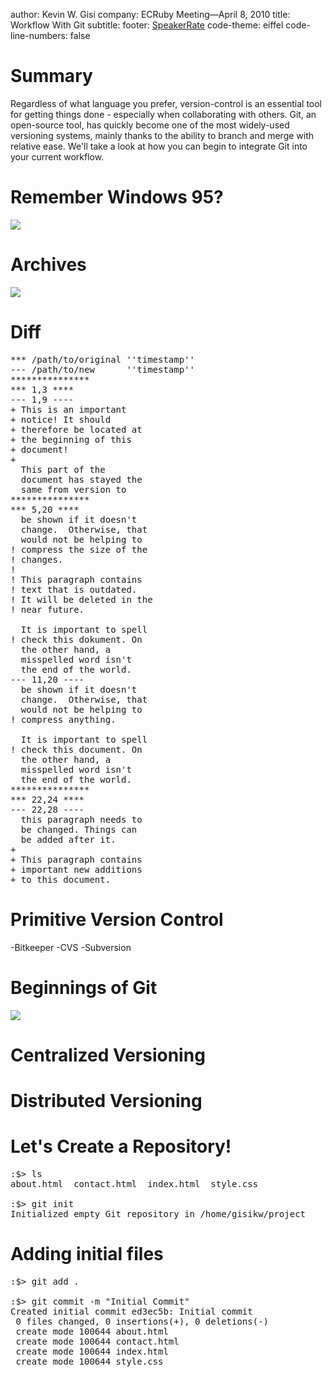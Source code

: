 author: Kevin W. Gisi
company: ECRuby Meeting&mdash;April 8, 2010
title: Workflow With Git
subtitle:
footer: <a href='http://speakerrate.com/talks/2948-workflow-with-git'>SpeakerRate</a>
code-theme: eiffel
code-line-numbers: false

# Summary

Regardless of what language you prefer, version-control is an essential tool for getting things done - especially when collaborating with others. Git, an open-source tool, has quickly become one of the most widely-used versioning systems, mainly thanks to the ability to branch and merge with relative ease. We'll take a look at how you can begin to integrate Git into your current workflow.

# Remember Windows 95?
<img src='http://upload.wikimedia.org/wikipedia/commons/3/3b/Windows_9X_BSOD.png'/>

# Archives
<img src='http://upload.wikimedia.org/wikipedia/commons/0/03/Rathaus_Koepenick_-_Safe.jpg'/>

# Diff
<pre>
*** /path/to/original ''timestamp''
--- /path/to/new      ''timestamp''
***************
*** 1,3 ****
--- 1,9 ----
+ This is an important
+ notice! It should
+ therefore be located at
+ the beginning of this
+ document!
+
  This part of the
  document has stayed the
  same from version to
***************
*** 5,20 ****
  be shown if it doesn't
  change.  Otherwise, that
  would not be helping to
! compress the size of the
! changes.
!
! This paragraph contains
! text that is outdated.
! It will be deleted in the
! near future.
 
  It is important to spell
! check this dokument. On
  the other hand, a
  misspelled word isn't
  the end of the world.
--- 11,20 ----
  be shown if it doesn't
  change.  Otherwise, that
  would not be helping to
! compress anything.
 
  It is important to spell
! check this document. On
  the other hand, a
  misspelled word isn't
  the end of the world.
***************
*** 22,24 ****
--- 22,28 ----
  this paragraph needs to
  be changed. Things can
  be added after it.
+
+ This paragraph contains
+ important new additions
+ to this document.
</pre>

# Primitive Version Control
-Bitkeeper
-CVS
-Subversion

# Beginnings of Git
<img src='http://upload.wikimedia.org/wikipedia/commons/6/69/Linus_Torvalds.jpeg'/>

# Centralized Versioning

# Distributed Versioning

# Let's Create a Repository!
<pre>
:$> ls
about.html  contact.html  index.html  style.css

:$> git init
Initialized empty Git repository in /home/gisikw/project
</pre>

# Adding initial files
<pre>
:$> git add .

:$> git commit -m "Initial Commit"
Created initial commit ed3ec5b: Initial commit
 0 files changed, 0 insertions(+), 0 deletions(-)
 create mode 100644 about.html
 create mode 100644 contact.html
 create mode 100644 index.html
 create mode 100644 style.css
</pre>
